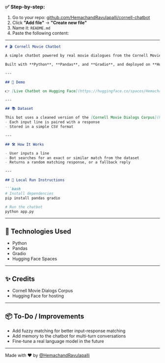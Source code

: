 ### ✅ Step-by-step:

1. Go to your repo: [github.com/HemachandRavulapalli/cornell-chatbot](https://github.com/HemachandRavulapalli/cornell-chatbot)
2. Click **"Add file"** → **"Create new file"**
3. Name it: `README.md`
4. Paste the following content:

---

```markdown
# 🎬 Cornell Movie Chatbot

A simple chatbot powered by real movie dialogues from the Cornell Movie Dialogs Corpus.

Built with **Python**, **Pandas**, and **Gradio**, and deployed on **Hugging Face Spaces**.

---

## 🚀 Demo

👉 [Live Chatbot on Hugging Face](https://huggingface.co/spaces/HemachandRavulapalli/cornell-chatbot)

---

## 📚 Dataset

This bot uses a cleaned version of the [Cornell Movie Dialogs Corpus](https://www.cs.cornell.edu/~cristian/Cornell_Movie-Dialogs_Corpus.html) where:
- Each input line is paired with a response
- Stored in a simple CSV format

---

## 🛠️ How It Works

- User inputs a line
- Bot searches for an exact or similar match from the dataset
- Returns a random matching response, or a fallback reply

---

## 🧪 Local Run Instructions

```bash
# Install dependencies
pip install pandas gradio

# Run the chatbot
python app.py
```

---

## 🧠 Technologies Used

- Python
- Pandas
- Gradio
- Hugging Face Spaces

---

## ✨ Credits

- Cornell Movie Dialogs Corpus
- Hugging Face for hosting

---

## 📦 To-Do / Improvements

- Add fuzzy matching for better input-response matching
- Add memory to the chatbot for multi-turn conversations
- Fine-tune a real language model in the future

---

Made with ❤️ by [@HemachandRavulapalli](https://github.com/HemachandRavulapalli)

